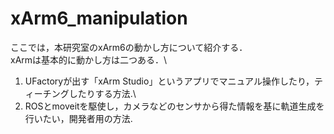 # xArm6_manipulation
ここでは，本研究室のxArm6の動かし方について紹介する．\
xArmは基本的に動かし方は二つある．\
1. UFactoryが出す「xArm Studio」というアプリでマニュアル操作したり，ティーチングしたりする方法.\
2. ROSとmoveitを駆使し，カメラなどのセンサから得た情報を基に軌道生成を行いたい，開発者用の方法.

